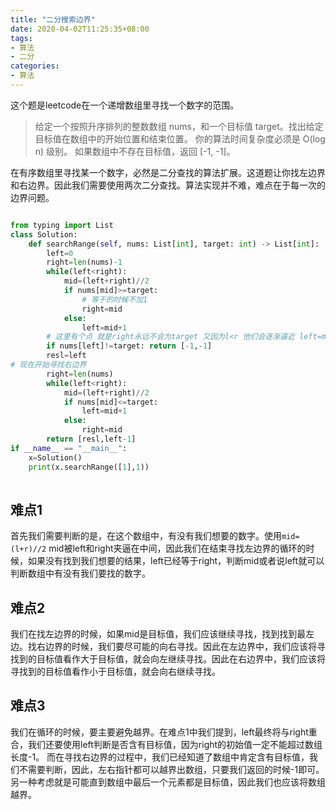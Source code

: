 ```yaml
---
title: "二分搜索边界"
date: 2020-04-02T11:25:35+08:00
tags: 
- 算法
- 二分
categories:
- 算法
---
```


这个题是leetcode在一个递增数组里寻找一个数字的范围。
> 给定一个按照升序排列的整数数组 nums，和一个目标值 target。找出给定目标值在数组中的开始位置和结束位置。
> 你的算法时间复杂度必须是 O(log n) 级别。
如果数组中不存在目标值，返回 [-1, -1]。

在有序数组里寻找某一个数字，必然是二分查找的算法扩展。这道题让你找左边界和右边界。因此我们需要使用两次二分查找。算法实现并不难，难点在于每一次的边界问题。
```python

from typing import List
class Solution:
    def searchRange(self, nums: List[int], target: int) -> List[int]:
        left=0
        right=len(nums)-1
        while(left<right):
            mid=(left+right)//2
            if nums[mid]>=target:
                # 等于的时候不加1
                right=mid
            else:
                left=mid+1
        # 这里有个点 就是right永远不会为target 又因为l<r 他们会逐渐逼近 left=mid+1 left应该就是左边界
        if nums[left]!=target: return [-1,-1]
        resl=left
# 现在开始寻找右边界
        right=len(nums)
        while(left<right):
            mid=(left+right)//2
            if nums[mid]<=target:
                left=mid+1
            else:
                right=mid
        return [resl,left-1]
if __name__ == "__main__":
    x=Solution()
    print(x.searchRange([1],1))
        
```

## 难点1
首先我们需要判断的是，在这个数组中，有没有我们想要的数字。使用`mid=(l+r)//2` mid被left和right夹逼在中间，因此我们在结束寻找左边界的循环的时候，如果没有找到我们想要的结果，left已经等于right，判断mid或者说left就可以判断数组中有没有我们要找的数字。

## 难点2
我们在找左边界的时候，如果mid是目标值，我们应该继续寻找，找到找到最左边。找右边界的时候，我们要尽可能的向右寻找。因此在左边界中，我们应该将寻找到的目标值看作大于目标值，就会向左继续寻找。因此在右边界中，我们应该将寻找到的目标值看作小于目标值，就会向右继续寻找。

## 难点3
我们在循环的时候，要主要避免越界。在难点1中我们提到，left最终将与right重合，我们还要使用left判断是否含有目标值，因为right的初始值一定不能超过数组长度-1。
而在寻找右边界的过程中，我们已经知道了数组中肯定含有目标值，我们不需要判断，因此，左右指针都可以越界出数组，只要我们返回的时候-1即可。另一种考虑就是可能直到数组中最后一个元素都是目标值，因此我们也应该将数组越界。
